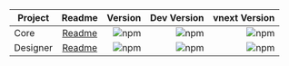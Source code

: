 | Project      |      Readme                               |  Version                                                                                            | Dev Version                                                                                             | vnext Version                                                                                            |
|--------------|:-----------------------------------------:|----------------------------------------------------------------------------------------------------:|--------------------------------------------------------------------------------------------------------:|---------------------------------------------------------------------------------------------------------:|
| Core         |  [Readme](src/core/readme.md)             | ![npm](https://img.shields.io/npm/v/@eavfw/quickform-core?label=%40eavfw%2Fquickform-core)          | ![npm](https://img.shields.io/npm/v/@eavfw/quickform-core/dev?label=%40eavfw%2Fquickform-core)          | ![npm](https://img.shields.io/npm/v/@eavfw/quickform-core/vnext?label=%40eavfw%2Fquickform-core)         |
| Designer     |  [Readme](src/designer/readme.md)         | ![npm](https://img.shields.io/npm/v/@eavfw/quickform-designer?label=%40eavfw%2Fquickform-designer)  | ![npm](https://img.shields.io/npm/v/@eavfw/quickform-designer/dev?label=%40eavfw%2Fquickform-designer)  | ![npm](https://img.shields.io/npm/v/@eavfw/quickform-designer/vnext?label=%40eavfw%2Fquickform-designer) |
